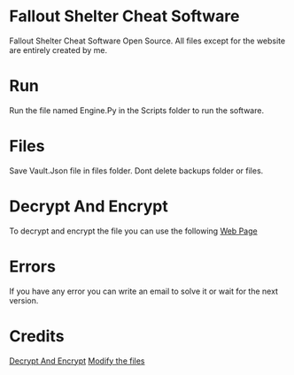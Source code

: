 # Fallout Shelter Cheat Software
Fallout Shelter Cheat Software Open Source.
All files except for the website are entirely created by me.

# Run
Run the file named Engine.Py in the Scripts folder to run the software.

# Files
Save Vault.Json file in files folder.
Dont delete backups folder or files.

# Decrypt And Encrypt
To decrypt and encrypt the file you can use the following [Web Page](Https://Fortuna561.Github.Io/Fallout-Shelter-Support/Index.Html)

# Errors
If you have any error you can write an email to solve it or wait for the next version.

# Credits
[Decrypt And Encrypt](Https://Github.Com/Rakion99)
[Modify the files](Https://Github.Com/Fortuna561)
